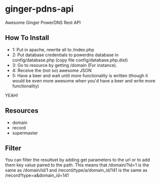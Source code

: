 ginger-pdns-api
===============

Awesome Ginger PowerDNS Rest API


How To Install
--------------

- 1: Put in apache, rewrite all to /index.php
- 2: Put database credentials to powerdns database in config/database.php (copy file config/database.php.dist)
- 3: Go to resource by getting /domain (For instance).
- 4: Receive the (not so) awesome JSON
- 5: Have a beer and wait until more functionality is written (though it would be even more awesome when you'd have a beer and write more functionality)


YEAH!

Resources
---------

- domain
- record
- supermaster


Filter
------

You can filter the resultset by adding get parameters to the url or to add them key value paired to the path.
This means that /domain/?id=1 is the same as /domain/id/1 and /record/type/a/domain_id/141 is the same as /record?type=a&domain_id=141

